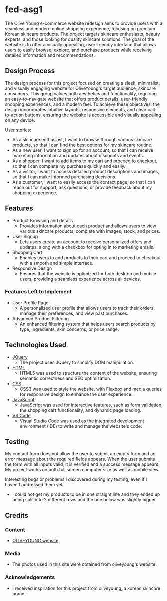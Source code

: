 # fed-asg1

The Olive Young e-commerce website redesign aims to provide users with a seamless and modern online shopping experience, focusing on premium Korean skincare products. The project targets skincare enthusiasts, beauty experts, and those looking for quality skincare solutions. The goal of the website is to offer a visually appealing, user-friendly interface that allows users to easily browse, explore, and purchase products while receiving detailed information and recommendations.

## Design Process
The design process for this project focused on creating a sleek, minimalist, and visually engaging website for OliveYoung's target audience, skincare consumers. This group values both aesthetics and functionality, requiring an easy-to-navigate website that offers product details, user-friendly shopping experiences, and a modern feel. To achieve these objectives, the design incorporates intuitive layouts, responsive elements, and clear call-to-action buttons, ensuring the website is accessible and visually appealing on any device.

User stories:
- As a skincare enthusiast, I want to browse through various skincare products, so that I can find the best options for my skincare routine.
- As a new user, I want to sign up for an account, so that I can receive marketing information and updates about discounts and events.
- As a shopper, I want to add items to my cart and proceed to checkout, so that I can complete my purchase quickly and easily.
- As a visitor, I want to access detailed product descriptions and images, so that I can make informed purchasing decisions.
- As a customer, I want to easily access the contact page, so that I can reach out for support, ask questions, or provide feedback about my shopping experience.

## Features
- Product Browsing and details
  - Provides information about each product and allows users to view various skincare products, complete with images, stock, and prices.
- User Signup
  - Lets users create an account to receive personalized offers and updates, along with a checkbox for opting in to marketing emails.
- Shopping Cart
  - Enables users to add products to their cart and proceed to checkout with a smooth and simple interface.
- Responsive Design
  - Ensures that the website is optimized for both desktop and mobile users, providing a seamless experience across all devices.
    
### Features Left to Implement
- User Profile Page
  - A personalized user profile that allows users to track their orders, manage their preferences, and view past purchases.
- Advanced Product Filtering
  - An enhanced filtering system that helps users search products by type, ingredients, skin concerns, or price range.

## Technologies Used
- [JQuery](https://jquery.com/)
  - The project uses JQuery to simplify DOM manipulation.
- [HTML](https://html.com/)
  - HTML5 was used to structure the content of the website, ensuring semantic correctness and SEO optimization.
- [CSS](https://css.com/)
  - CSS3 was used to style the website, with Flexbox and media queries for responsive design to enhance the user experience.
- [JavaScript](https://javascript.com/)
  - JavaScript was used for interactive features, such as form validation, the shopping cart functionality, and dynamic page loading.
- [VS Code](https://code.visualstudio.com/)
  - Visual Studio Code was used as the integrated development environment (IDE) to write and manage the website's code. 

## Testing
My contact form does not allow the user to submit an empty form and an error message about the required fields appears. When the user submits the form with all inputs valid, it is verified and a success message appears. My project works on both full screen computer size as well as mobile view.

Interesting bugs or problems I discovered during my testing, even if I haven't addressed them yet.
- I could not get my products to be in one straight line and they ended up being split into 2 different rows and the one below was slightly bigger

## Credits
### Content
- [OLIVEYOUNG website](https://global.oliveyoung.com/)
### Media
- The photos used in this site were obtained from oliveyoung's website.
### Acknowledgements
- I received inspiration for this project from oliveyoung, a korean skincare brand.
